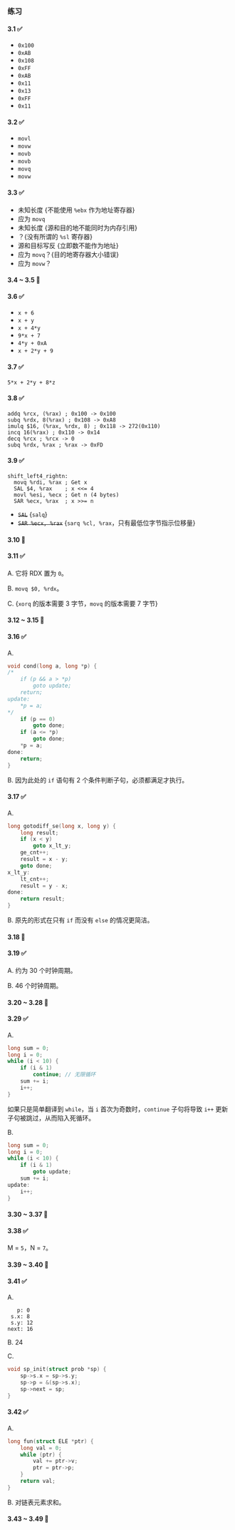 ### 练习

#### 3.1 ✅

- `0x100`
- `0xAB`
- `0x108`
- `0xFF`
- `0xAB`
- `0x11`
- `0x13`
- `0xFF`
- `0x11`

#### 3.2 ✅

- `movl`
- `movw`
- `movb`
- `movb`
- `movq`
- `movw`

#### 3.3 ✅

- 未知长度 {不能使用 `%ebx` 作为地址寄存器}
- 应为 `movq`
- 未知长度 {源和目的地不能同时为内存引用}
- ？{没有所谓的 `%sl` 寄存器}
- 源和目标写反 {立即数不能作为地址}
- 应为 `movq`？{目的地寄存器大小错误}
- 应为 `movw`？

#### 3.4 ~ 3.5 🚫

#### 3.6 ✅

- `x + 6`
- `x + y`
- `x + 4*y`
- `9*x + 7`
- `4*y + 0xA`
- `x + 2*y + 9`

#### 3.7 ✅

`5*x + 2*y + 8*z`

#### 3.8 ✅

```text
addq %rcx, (%rax) ; 0x100 -> 0x100
subq %rdx, 8(%rax) ; 0x108 -> 0xA8
imulq $16, (%rax, %rdx, 8) ; 0x118 -> 272(0x110)
incq 16(%rax) ; 0x110 -> 0x14
decq %rcx ; %rcx -> 0
subq %rdx, %rax ; %rax -> 0xFD
```

#### 3.9 ✅

```text
shift_left4_rightn:
  movq %rdi, %rax ; Get x
  SAL $4, %rax    ; x <<= 4
  movl %esi, %ecx ; Get n (4 bytes)
  SAR %ecx, %rax  ; x >>= n
```

- ~~`SAL`~~ {`salq`}
- ~~`SAR %ecx, %rax`~~ {`sarq %cl, %rax`，只有最低位字节指示位移量}

#### 3.10 🚫

#### 3.11 ✅

A. 它将 RDX 置为 `0`。

B. `movq $0, %rdx`。

C. {`xorq` 的版本需要 3 字节，`movq` 的版本需要 7 字节}

#### 3.12 ~ 3.15 🚫

#### 3.16 ✅

A.

```c
void cond(long a, long *p) {
/*  
	if (p && a > *p)
		goto update;
	return;
update:
	*p = a;
*/
	if (p == 0)
		goto done;
	if (a <= *p)
		goto done;
	*p = a;
done:
	return;
}
```

B. 因为此处的 `if` 语句有 2 个条件判断子句，必须都满足才执行。

#### 3.17 ✅

A.

```c
long gotodiff_se(long x, long y) {
	long result;
	if (x < y)
		goto x_lt_y;
	ge_cnt++;
	result = x - y;
	goto done;
x_lt_y:
	lt_cnt++;
	result = y - x;
done:
	return result;
}
```

B. 原先的形式在只有 `if` 而没有 `else` 的情况更简洁。

#### 3.18 🚫

#### 3.19 ✅

A. 约为 $30$ 个时钟周期。

B. $46$ 个时钟周期。

#### 3.20 ~ 3.28 🚫

#### 3.29 ✅

A.

```c
long sum = 0;
long i = 0;
while (i < 10) {
	if (i & 1)
		continue; // 无限循环
	sum += i;
	i++;
}
```

如果只是简单翻译到 `while`，当 `i` 首次为奇数时，`continue` 子句将导致 `i++` 更新子句被跳过，从而陷入死循环。

B.

```c
long sum = 0;
long i = 0;
while (i < 10) {
	if (i & 1)
		goto update;
	sum += i;
update:
	i++;
}
```

#### 3.30 ~ 3.37 🚫

#### 3.38 ✅

M = `5`，N = `7`。

#### 3.39 ~ 3.40 🚫

#### 3.41 ✅

A.

```text
   p: 0
 s.x: 8
 s.y: 12
next: 16
```

B. 24

C.

```c
void sp_init(struct prob *sp) {
	sp->s.x = sp->s.y;
	sp->p = &(sp->s.x);
	sp->next = sp;
}
```

#### 3.42 ✅

A.

```c
long fun(struct ELE *ptr) {
	long val = 0;
	while (ptr) {
		val += ptr->v;
		ptr = ptr->p;
	}
	return val;
}
```

B. 对链表元素求和。

#### 3.43 ~ 3.49 🚫
